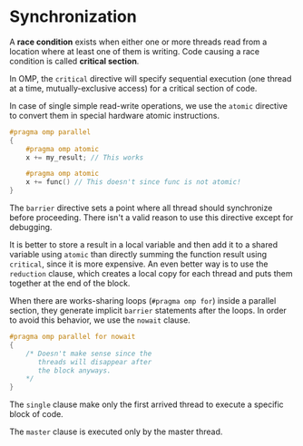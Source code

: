 # Synchronization

A **race condition** exists when either one or more threads read from a location where at least one of them is writing. Code causing a race condition is called **critical section**.

In OMP, the `critical` directive will specify sequential execution (one thread at a time, mutually-exclusive access) for a critical section of code.

In case of single simple read-write operations, we use the `atomic` directive to convert them in special hardware atomic instructions.

```c
#pragma omp parallel
{
    #pragma omp atomic
    x += my_result; // This works

    #pragma omp atomic
    x += func() // This doesn't since func is not atomic!
}
```

The `barrier` directive sets a point where all thread should synchronize before proceeding. There isn't a valid reason to use this directive except for debugging.

It is better to store a result in a local variable and then add it to a shared variable using `atomic` than directly summing the function result using `critical`, since it is more expensive. An even better way is to use the `reduction` clause, which creates a local copy for each thread and puts them together at the end of the block.

When there are works-sharing loops (`#pragma omp for`) inside a parallel section, they generate implicit `barrier` statements after the loops. In order to avoid this behavior, we use the `nowait` clause.

```c
#pragma omp parallel for nowait
{
    /* Doesn't make sense since the
       threads will disappear after
       the block anyways.
    */
}
```

The `single` clause make only the first arrived thread to execute a specific block of code.

The `master` clause is executed only by the master thread.